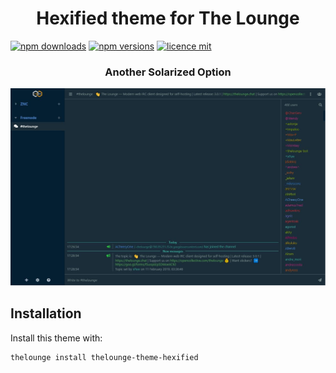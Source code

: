 <h1 align="center">
	Hexified theme for The Lounge 
</h1>

[![npm downloads](https://img.shields.io/npm/dt/thelounge-theme-hexified.svg?style=for-the-badge)](https://www.npmjs.com/package/thelounge-theme-hexified) [![npm versions](https://img.shields.io/npm/v/thelounge-theme-hexified.svg?style=for-the-badge)](https://www.npmjs.com/package/thelounge-theme-hexified) [![licence mit](https://img.shields.io/github/license/pattems/thelounge-theme-hexified.svg?style=for-the-badge)](https://github.com/pattems/thelounge-theme-hexified/blob/master/LICENSE)

<h3 align="center">
	Another Solarized Option
</h3>

![Hexified Screenshot](Screenshot.JPG)


## Installation

Install this theme with:

```sh
thelounge install thelounge-theme-hexified
```